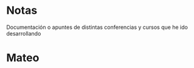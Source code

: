 # Notas
Documentación o apuntes de distintas conferencias y cursos que he ido desarrollando 


# Mateo
